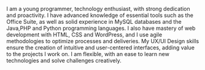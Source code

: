 I am a young programmer,
technology enthusiast,
with strong dedication and proactivity. 
I have advanced knowledge of essential tools such as the Office Suite, 
as well as solid experience in MySQL databases and the Java,PHP and Python programming languages.
I also have mastery of web development with HTML, CSS and WordPress, and I use agile methodologies to optimize processes and deliveries. 
My UX/UI Design skills ensure the creation of intuitive and user-centered interfaces, adding value to the projects I work on. 
I am flexible, with an ease to learn new technologies and solve challenges creatively.
